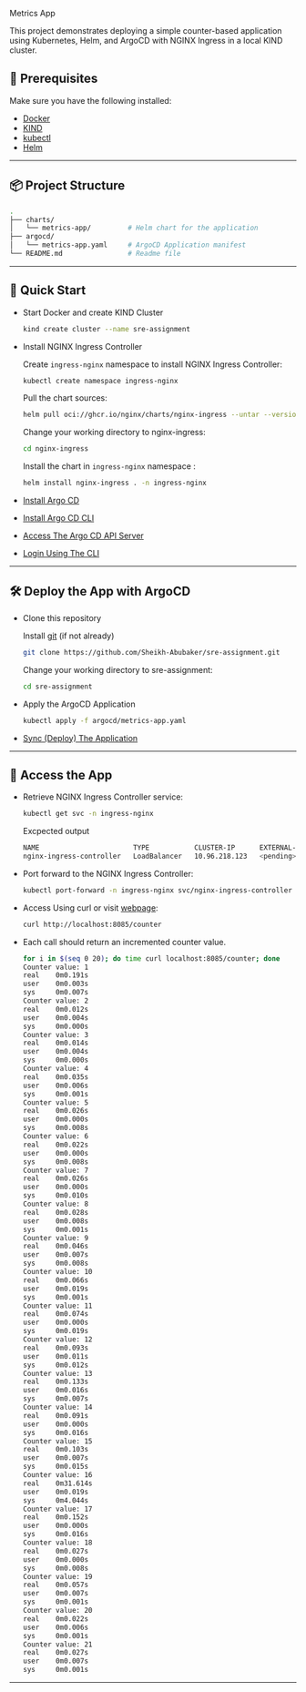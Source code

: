  Metrics App

This project demonstrates deploying a simple counter-based application using Kubernetes, Helm, and ArgoCD with NGINX Ingress in a local KIND cluster.

## 🚀 Prerequisites

Make sure you have the following installed:

- [Docker](https://docs.docker.com/get-docker/)
- [KIND](https://kind.sigs.k8s.io/docs/user/quick-start/#installation)
- [kubectl](https://kubernetes.io/docs/tasks/tools/)
- [Helm](https://helm.sh/docs/intro/install/)

---

## 📦 Project Structure

```bash
.
├── charts/
│   └── metrics-app/         # Helm chart for the application
├── argocd/
│   └── metrics-app.yaml     # ArgoCD Application manifest
└── README.md                # Readme file
````

---

## 🧪 Quick Start

- Start Docker and create KIND Cluster

    ```bash
    kind create cluster --name sre-assignment
    ```

- Install NGINX Ingress Controller

    Create ```ingress-nginx``` namespace to install NGINX Ingress Controller:
    ```bash
    kubectl create namespace ingress-nginx
    ```

    Pull the chart sources:

    ```bash
    helm pull oci://ghcr.io/nginx/charts/nginx-ingress --untar --version 2.1.0
    ```

    Change your working directory to nginx-ingress:

    ```bash
    cd nginx-ingress
    ```

    Install the chart in ```ingress-nginx``` namespace :

    ```bash
    helm install nginx-ingress . -n ingress-nginx
    ```


- [Install Argo CD](https://argo-cd.readthedocs.io/en/stable/getting_started/#1-install-argo-cd)

- [Install Argo CD CLI](https://argo-cd.readthedocs.io/en/stable/cli_installation/#installation)

- [Access The Argo CD API Server](https://argo-cd.readthedocs.io/en/latest/getting_started/#3-access-the-argo-cd-api-server)

- [Login Using The CLI](https://argo-cd.readthedocs.io/en/latest/getting_started/#4-login-using-the-cli)

---

## 🛠 Deploy the App with ArgoCD

- Clone this repository

    Install [git](https://git-scm.com/downloads) (if not already)

    ```bash
    git clone https://github.com/Sheikh-Abubaker/sre-assignment.git
    ```

    Change your working directory to sre-assignment:

    ```bash
    cd sre-assignment
    ```

- Apply the ArgoCD Application

    ```bash
    kubectl apply -f argocd/metrics-app.yaml
    ```

- [Sync (Deploy) The Application](https://argo-cd.readthedocs.io/en/stable/getting_started/#7-sync-deploy-the-application)

---

## 🔁 Access the App

- Retrieve NGINX Ingress Controller service:

    ```bash
    kubectl get svc -n ingress-nginx
    ```

    Excpected output
    ```bash
    NAME                       TYPE           CLUSTER-IP      EXTERNAL-IP   PORT(S)                      AGE
    nginx-ingress-controller   LoadBalancer   10.96.218.123   <pending>     80:30141/TCP,443:30595/TCP   6h20m
    ```


- Port forward to the NGINX Ingress Controller:

    ```bash
    kubectl port-forward -n ingress-nginx svc/nginx-ingress-controller 8085:80
    ```

- Access Using curl or visit [webpage](http://localhost:8085/counter):
    ```bash
    curl http://localhost:8085/counter
    ```


- Each call should return an incremented counter value.

    ```bash
    for i in $(seq 0 20); do time curl localhost:8085/counter; done
    Counter value: 1
    real    0m0.191s
    user    0m0.003s
    sys     0m0.007s
    Counter value: 2
    real    0m0.012s
    user    0m0.004s
    sys     0m0.000s
    Counter value: 3
    real    0m0.014s
    user    0m0.004s
    sys     0m0.000s
    Counter value: 4
    real    0m0.035s
    user    0m0.006s
    sys     0m0.001s
    Counter value: 5
    real    0m0.026s
    user    0m0.000s
    sys     0m0.008s
    Counter value: 6
    real    0m0.022s
    user    0m0.000s
    sys     0m0.008s
    Counter value: 7
    real    0m0.026s
    user    0m0.000s
    sys     0m0.010s
    Counter value: 8
    real    0m0.028s
    user    0m0.008s
    sys     0m0.001s
    Counter value: 9
    real    0m0.046s
    user    0m0.007s
    sys     0m0.008s
    Counter value: 10
    real    0m0.066s
    user    0m0.019s
    sys     0m0.001s
    Counter value: 11
    real    0m0.074s
    user    0m0.000s
    sys     0m0.019s
    Counter value: 12
    real    0m0.093s
    user    0m0.011s
    sys     0m0.012s
    Counter value: 13
    real    0m0.133s
    user    0m0.016s
    sys     0m0.007s
    Counter value: 14
    real    0m0.091s
    user    0m0.000s
    sys     0m0.016s
    Counter value: 15
    real    0m0.103s
    user    0m0.007s
    sys     0m0.015s
    Counter value: 16
    real    0m31.614s
    user    0m0.019s
    sys     0m4.044s
    Counter value: 17
    real    0m0.152s
    user    0m0.000s
    sys     0m0.016s
    Counter value: 18
    real    0m0.027s
    user    0m0.000s
    sys     0m0.008s
    Counter value: 19
    real    0m0.057s
    user    0m0.007s
    sys     0m0.001s
    Counter value: 20
    real    0m0.022s
    user    0m0.006s
    sys     0m0.001s
    Counter value: 21
    real    0m0.027s
    user    0m0.007s
    sys     0m0.001s
    ```

---
